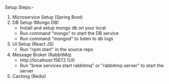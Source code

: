 Setup Steps:-

1. Microservice Setup (Spring Boot)
2. DB Setup (Mongo DB)
	- Install and setup mongo db on your local
	- Run command "mongo" to start the DB service
	- Run command "mongod" to listen to db logs
3. UI Setup (React JS)
	- Run "npm start" in the source repo
4. Message Broker (RabbitMq)
	- http://localhost:15672 (UI)
	- Run "brew services start rabbitmq" or "rabbitmq-server" to start the server
5. Caching (Redis) 